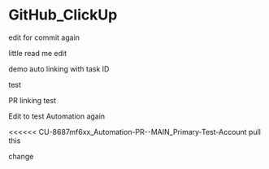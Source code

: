 # GitHub_ClickUp

edit for commit again

little read me edit

demo auto linking with task ID

test

PR linking test

Edit to test Automation again 

<<<<<< CU-8687mf6xx_Automation-PR--MAIN_Primary-Test-Account
pull this

change
